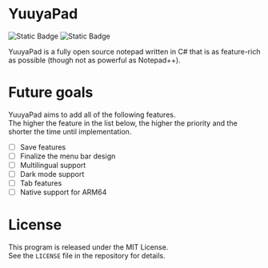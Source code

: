# YuuyaPad
![Static Badge](https://img.shields.io/badge/latest-Unreleased-A6A6A6?link=https%3A%2F%2Fgithub.com%2FYuuyaPad%2FYuuyaPad%2Freleases) ![Static Badge](https://img.shields.io/badge/license-MIT-37CD51?link=https://github.com/YuuyaPad/YuuyaPad/blob/main/LICENSE)

YuuyaPad is a fully open source notepad written in C# that is as feature-rich as possible (though not as powerful as Notepad++).

# Future goals
YuuyaPad aims to add all of the following features.<br>
The higher the feature in the list below, the higher the priority and the shorter the time until implementation.
- [ ] Save features
- [ ] Finalize the menu bar design
- [ ] Multilingual support
- [ ] Dark mode support
- [ ] Tab features
- [ ] Native support for ARM64

# License
This program is released under the MIT License.<br>
See the `LICENSE` file in the repository for details.

